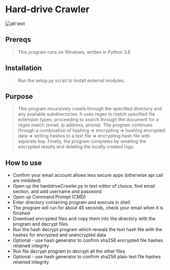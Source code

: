 # Hard-drive Crawler
![alt text](https://github.com/ngimb64/HardDrive-Crawler/blob/main/HardDriveCrawler.png?raw=True)

## Prereqs
> This program runs on Windows, written in Python 3.8

## Installation
> Run the setup.py script to install external modules.

## Purpose
> This program recursively crawls through the specified directory and any available subdirectories.
> It uses regex to match specified file extension types; proceeding to search through the 
> document for a regex match (email, ip address, phone). The program continues through a combination
> of hashing => encrypting => hashing encrypted data => writing hashes to a text file =>
> encrypting hash file with separate key. Finally, the program completes by emailing the
> encrypted results and deleting the locally created logs.

## How to use
- Confirm your email account allows less secure apps (otherwise api call are inhibited)
- Open up the harddriveCrawler.py in text editor of choice, find email section, and add username and password
- Open up Command Prompt (CMD)
- Enter directory containing program and execute in shell
- The program will run for about 45 seconds, check your email when it is finished
- Download encrypted files and copy them into the directory with the program and decrypt files
- Run the hash decrypt program which reveals the text hash file with the hashes for encrypted and unencrypted data
- Optional - use hash generator to confirm sha256 encrypted file hashes retained integrity
- Run file decrypt program to decrypt all the other files
- Optional - use hash generator to confirm sha256 plain text file hashes retained integrity